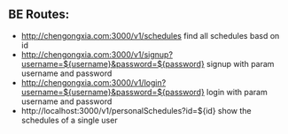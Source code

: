## BE Routes:

- http://chengongxia.com:3000/v1/schedules find all schedules basd on id
- http://chengongxia.com:3000/v1/signup?username=${username}&password=${password} signup with param username and password
- http://chengongxia.com:3000/v1/login?username=${username}&password=${password} login with param username and password
- http://localhost:3000/v1/personalSchedules?id=${id} show the schedules of a single user
